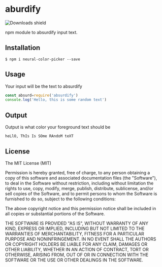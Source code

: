 # aburdify

![Downloads shield](https://img.shields.io/npm/dt/absurdify.svg)

npm module to absurdify input text.

## Installation

    $ npm i neural-color-picker --save

## Usage
Your input will be the text to absurdify
```javascript
const absurd=require('absurdify')
console.log('Hello, this is some random text')
```

## Output
Output is what color your foreground text should be
```
heLlO, ThIs Is SOme RAndoM teXT
```

## License
The MIT License (MIT)

Permission is hereby granted, free of charge, to any person obtaining a copy of this software and associated documentation files (the "Software"), to deal in the Software without restriction, including without limitation the rights to use, copy, modify, merge, publish, distribute, sublicense, and/or sell copies of the Software, and to permit persons to whom the Software is furnished to do so, subject to the following conditions:

The above copyright notice and this permission notice shall be included in all copies or substantial portions of the Software.

THE SOFTWARE IS PROVIDED "AS IS", WITHOUT WARRANTY OF ANY KIND, EXPRESS OR IMPLIED, INCLUDING BUT NOT LIMITED TO THE WARRANTIES OF MERCHANTABILITY, FITNESS FOR A PARTICULAR PURPOSE AND NONINFRINGEMENT. IN NO EVENT SHALL THE AUTHORS OR COPYRIGHT HOLDERS BE LIABLE FOR ANY CLAIM, DAMAGES OR OTHER LIABILITY, WHETHER IN AN ACTION OF CONTRACT, TORT OR OTHERWISE, ARISING FROM, OUT OF OR IN CONNECTION WITH THE SOFTWARE OR THE USE OR OTHER DEALINGS IN THE SOFTWARE.